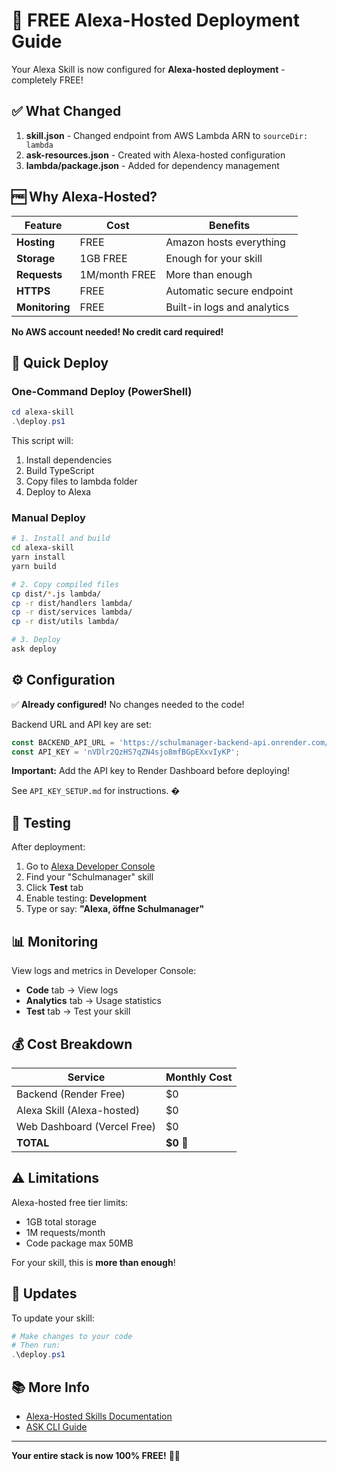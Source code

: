 # 🎉 FREE Alexa-Hosted Deployment Guide

Your Alexa Skill is now configured for **Alexa-hosted deployment** - completely FREE!

## ✅ What Changed

1. **skill.json** - Changed endpoint from AWS Lambda ARN to `sourceDir: lambda`
2. **ask-resources.json** - Created with Alexa-hosted configuration
3. **lambda/package.json** - Added for dependency management

## 🆓 Why Alexa-Hosted?

| Feature | Cost | Benefits |
|---------|------|----------|
| **Hosting** | FREE | Amazon hosts everything |
| **Storage** | 1GB FREE | Enough for your skill |
| **Requests** | 1M/month FREE | More than enough |
| **HTTPS** | FREE | Automatic secure endpoint |
| **Monitoring** | FREE | Built-in logs and analytics |

**No AWS account needed! No credit card required!**

## 🚀 Quick Deploy

### One-Command Deploy (PowerShell)

```powershell
cd alexa-skill
.\deploy.ps1
```

This script will:
1. Install dependencies
2. Build TypeScript
3. Copy files to lambda folder
4. Deploy to Alexa

### Manual Deploy

```bash
# 1. Install and build
cd alexa-skill
yarn install
yarn build

# 2. Copy compiled files
cp dist/*.js lambda/
cp -r dist/handlers lambda/
cp -r dist/services lambda/
cp -r dist/utils lambda/

# 3. Deploy
ask deploy
```

## ⚙️ Configuration

✅ **Already configured!** No changes needed to the code!

Backend URL and API key are set:
```typescript
const BACKEND_API_URL = 'https://schulmanager-backend-api.onrender.com/api';
const API_KEY = 'nVDlr2QzHS7qZN4sjo8mfBGpEXxvIyKP';
```

**Important:** Add the API key to Render Dashboard before deploying!

See `API_KEY_SETUP.md` for instructions. �

## 🧪 Testing

After deployment:

1. Go to [Alexa Developer Console](https://developer.amazon.com/alexa/console/ask)
2. Find your "Schulmanager" skill
3. Click **Test** tab
4. Enable testing: **Development**
5. Type or say: **"Alexa, öffne Schulmanager"**

## 📊 Monitoring

View logs and metrics in Developer Console:
- **Code** tab → View logs
- **Analytics** tab → Usage statistics
- **Test** tab → Test your skill

## 💰 Cost Breakdown

| Service | Monthly Cost |
|---------|--------------|
| Backend (Render Free) | $0 |
| Alexa Skill (Alexa-hosted) | $0 |
| Web Dashboard (Vercel Free) | $0 |
| **TOTAL** | **$0** 🎉 |

## ⚠️ Limitations

Alexa-hosted free tier limits:
- 1GB total storage
- 1M requests/month
- Code package max 50MB

For your skill, this is **more than enough**!

## 🔄 Updates

To update your skill:

```powershell
# Make changes to your code
# Then run:
.\deploy.ps1
```

## 📚 More Info

- [Alexa-Hosted Skills Documentation](https://developer.amazon.com/docs/hosted-skills/build-a-skill-end-to-end-using-an-alexa-hosted-skill.html)
- [ASK CLI Guide](https://developer.amazon.com/docs/smapi/ask-cli-intro.html)

---

**Your entire stack is now 100% FREE!** 🎉🎊
